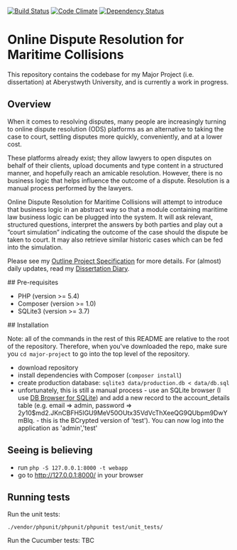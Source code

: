 [![Build Status](https://travis-ci.org/ChrisBAshton/major-project.svg?branch=master)](https://travis-ci.org/ChrisBAshton/major-project) [![Code Climate](https://codeclimate.com/github/ChrisBAshton/major-project/badges/gpa.svg)](https://codeclimate.com/github/ChrisBAshton/major-project) [![Dependency Status](https://gemnasium.com/ChrisBAshton/major-project.svg)](https://gemnasium.com/ChrisBAshton/major-project)

# Online Dispute Resolution for Maritime Collisions
This repository contains the codebase for my Major Project (i.e. dissertation) at Aberystwyth University, and is currently a work in progress.

## Overview

When it comes to resolving disputes, many people are increasingly turning to online dispute resolution (ODS) platforms as an alternative to taking the case to court, settling disputes more quickly, conveniently, and at a lower cost.

These platforms already exist; they allow lawyers to open disputes on behalf of their clients, upload documents and type content in a structured manner, and hopefully reach an amicable resolution. However, there is no business logic that helps influence the outcome of a dispute. Resolution is a manual process performed by the lawyers.

Online Dispute Resolution for Maritime Collisions will attempt to introduce that business logic in an abstract way so that a module containing maritime law business logic can be plugged into the system. It will ask relevant, structured questions, interpret the answers by both parties and play out a ”court simulation” indicating the outcome of the case should the dispute be taken to court. It may also retrieve similar historic cases which can be fed into the simulation.

Please see my [Outline Project Specification](http://ashton.codes/blog/outline-project-specification/) for more details. For (almost) daily updates, read my [Dissertation Diary](http://ashton.codes/blog/category/dissertation/).

## Pre-requisites

* PHP (version >= 5.4)
* Composer (version >= 1.0)
* SQLite3 (version >= 3.7)

## Installation

Note: all of the commands in the rest of this README are relative to the root of the repository. Therefore, when you've downloaded the repo, make sure you `cd major-project` to go into the top level of the repository.

* download repository
* install dependencies with Composer (`composer install`)
* create production database: `sqlite3 data/production.db < data/db.sql`
* unfortunately, this is still a manual process - use an SQLite browser (I use [DB Browser for SQLite](http://sqlitebrowser.org/)) and add a new record to the account_details table (e.g. email => admin, password => $2y$10$md2.JKnCBFH5IGU9MeV50OUtx35VdVcThXeeQG9QUbpm9DwYmBlq. - this is the BCrypted version of 'test'). You can now log into the application as 'admin','test'

## Seeing is believing

* run `php -S 127.0.0.1:8000 -t webapp`
* go to http://127.0.0.1:8000/ in your browser

## Running tests

Run the unit tests:

`./vendor/phpunit/phpunit/phpunit test/unit_tests/`

Run the Cucumber tests: TBC
